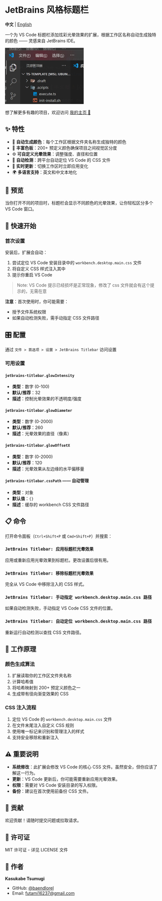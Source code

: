# JetBrains 风格标题栏

**中文** | [English](README.md)

一个为 VS Code 标题栏添加炫彩光晕效果的扩展，根据工作区名称自动生成独特的颜色 —— 灵感来自 JetBrains IDE。

<img src="assets/example.jpg" width="260px">

想了解更多有趣的项目，欢迎访问 [我的主页 💛](https://baendlorel.github.io)

## ✨ 特性

- 🎨 **自动生成颜色**：每个工作区根据文件夹名称生成独特的颜色
- 🌈 **丰富色板**：200+ 预定义颜色确保项目之间视觉区分度
- ⚙️ **可自定义光晕效果**：调整强度、直径和位置
- 🚀 **自动检测**：跨平台自动定位 VS Code 的 CSS 文件
- 🔄 **实时更新**：切换工作区时立即应用变化
- 🌍 **多语言支持**：英文和中文本地化

## 📸 预览

当你打开不同的项目时，标题栏会显示不同颜色的光晕效果，让你轻松区分多个 VS Code 窗口。

## 🚀 快速开始

### 首次设置

安装后，扩展会自动：

1. 尝试定位 VS Code 安装目录中的 `workbench.desktop.main.css` 文件
2. 将自定义 CSS 样式注入其中
3. 提示你重启 VS Code

> Note: VS Code 提示已经损坏是正常现象，修改了 css 文件就会有这个提示的，无需在意

**注意**：首次使用时，你可能需要：

- 授予文件系统权限
- 如果自动检测失败，需手动指定 CSS 文件路径

## 🎛️ 配置

通过 `文件 > 首选项 > 设置 > JetBrains Titlebar` 访问设置

### 可用设置

#### `jetbrains-titlebar.glowIntensity`

- **类型**：数字 (0-100)
- **默认/推荐**：32
- **描述**：控制光晕效果的不透明度/强度

#### `jetbrains-titlebar.glowDiameter`

- **类型**：数字 (0-2000)
- **默认/推荐**：260
- **描述**：光晕效果的直径（像素）

#### `jetbrains-titlebar.glowOffsetX`

- **类型**：数字 (0-2000)
- **默认/推荐**：120
- **描述**：光晕效果从左边缘的水平偏移量

#### `jetbrains-titlebar.cssPath` —— 自动管理

- **类型**：对象
- **默认值**：`{}`
- **描述**：缓存的 workbench CSS 文件路径

## 📋 命令

打开命令面板（`Ctrl+Shift+P` 或 `Cmd+Shift+P`）并搜索：

### `JetBrains Titlebar: 应用标题栏光晕效果`

应用或重新应用光晕效果到标题栏。更改设置后很有用。

### `JetBrains Titlebar: 移除标题栏光晕效果`

完全从 VS Code 中移除注入的 CSS 样式。

### `JetBrains Titlebar: 手动指定 workbench.desktop.main.css 路径`

如果自动检测失败，手动指定 VS Code CSS 文件的位置。

### `JetBrains Titlebar: 自动定位 workbench.desktop.main.css 路径`

重新运行自动检测以查找 CSS 文件路径。

## 🔧 工作原理

### 颜色生成算法

1. 扩展读取你的工作区文件夹名称
2. 计算哈希值
3. 将哈希映射到 200+ 预定义颜色之一
4. 生成带有径向渐变效果的 CSS

### CSS 注入流程

1. 定位 VS Code 的 `workbench.desktop.main.css` 文件
2. 在文件末尾注入自定义 CSS 规则
3. 使用唯一标记来识别和管理注入的样式
4. 支持安全移除和重新注入

## ⚠️ 重要说明

- **系统修改**：此扩展会修改 VS Code 的核心 CSS 文件。虽然安全，但你应该了解这一行为。
- **更新**：VS Code 更新后，你可能需要重新应用光晕效果。
- **权限**：需要对 VS Code 安装目录的写入权限。
- **备份**：建议在首次使用前备份 CSS 文件。

## 🤝 贡献

欢迎贡献！请随时提交问题或拉取请求。

## 📄 许可证

MIT 许可证 - 详见 LICENSE 文件

## 👤 作者

**Kasukabe Tsumugi**

- GitHub: [@baendlorel](https://github.com/baendlorel)
- Email: futami16237@gmail.com
